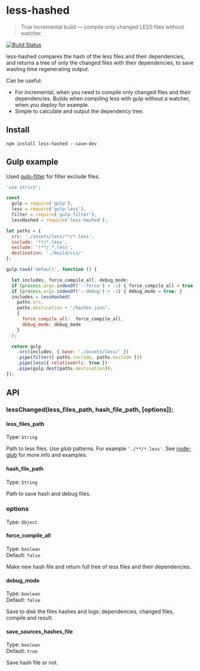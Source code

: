 # less-hashed
> True incremental build — compile only changed LESS files without watcher.

[![Build Status](https://travis-ci.org/ivandata/less-hashed.svg?branch=master)](https://travis-ci.org/ivandata/less-hashed)

less-hashed compares the hash of the less files and their dependencies, and returns a tree of only the changed files with their dependencies, to save wasting time regenerating output.

Can be useful:
* For incremental, when you need to compile only changed files and their dependencies. Builds when compiling less with gulp without a watcher, when you deploy for example.
* Simple to calculate and output the dependency tree.


## Install
```
npm install less-hashed --save-dev
```

## Gulp example
Used [gulp-filter](https://github.com/sindresorhus/gulp-filter) for filter exclude files.
```javascript
'use strict';

const
  gulp = require('gulp'),
  less = require('gulp-less'),
  filter = require('gulp-filter'),
  lessHashed = require('less-hashed');

let paths = {
  src: './assets/less/**/*.less',
  include: '**/*.less',
  exclude: '!**/_*.less',
  destination: './build/css/'
};

gulp.task('default', function () {

  let includes, force_compile_all, debug_mode;
  if (process.argv.indexOf('--force') > -1) { force_compile_all = true; }
  if (process.argv.indexOf('--debug') > -1) { debug_mode = true; }
  includes = lessHashed(
    paths.src,
    paths.destination + '/hashes.json',
    {
      force_compile_all:  force_compile_all,
      debug_mode: debug_mode
    }
  );

  return gulp
    .src(includes, { base: './assets/less/' })
    .pipe(filter([ paths.include, paths.exclude ]))
    .pipe(less({ relativeUrls: true })
    .pipe(gulp.dest(paths.destination));
});
```
## API
### lessChanged(less_files_path, hash_file_path, [options]);

#### less_files_path
Type: `String`

Path to less files. Use *glob* patterns. For example `'./**/*.less'`. See [node-glob](https://github.com/isaacs/node-glob) for more info and examples.

#### hash_file_path
Type: `String`

Path to save hash and debug files.

### options
Type: `Object`

#### force_compile_all
Type: `boolean`  
Default: `false`

Make new hash file and return full tree of less files and their dependencies.

#### debug_mode
Type: `boolean`  
Default: `false`

Save to disk the files hashes and logs: dependencies, changed files, compile and result.

#### save_sources_hashes_file
Type: `boolean`  
Default: `true`

Save hash file or not.